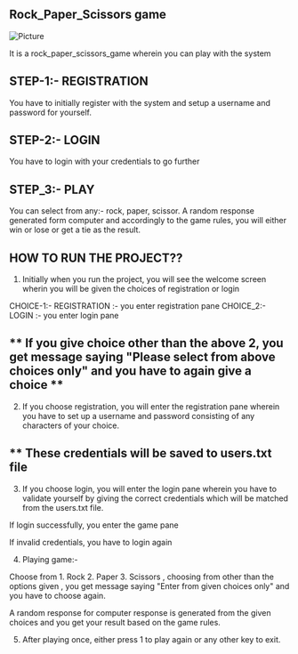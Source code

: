 ##  Rock_Paper_Scissors game

![Picture](https://www.bing.com/images/search?view=detailV2&ccid=be1bSO5U&id=76255846CB152BBFA11F9B79BEBC64B7764D415F&thid=OIP.be1bSO5UTlYFAb27UhLTSwHaF7&mediaurl=https%3a%2f%2fmedia.istockphoto.com%2fphotos%2frock-paper-scissors-picture-id172245258%3fk%3d6%26m%3d172245258%26s%3d612x612%26w%3d0%26h%3dNh1HajvkB5bANhHZ6Ny9w9tNleYVaBwp7jwnNdEtjPg%3d&exph=490&expw=612&q=rock+paper+scissors&simid=608038052030722037&ck=39F646A4C3E03EECA4CC227DBAD86176&selectedIndex=1&FORM=IRPRST&ajaxhist=0)


It is a rock_paper_scissors_game wherein you can play with the system

## STEP-1:-  REGISTRATION

You have to initially register with the system and setup a username and password for yourself.

## STEP-2:-  LOGIN

You have to login with your credentials to go further

## STEP_3:-  PLAY

You can select from any:- rock, paper, scissor.  A random response generated form computer and accordingly to the game rules, you will either win or lose or get a tie as the result.

## HOW TO RUN THE PROJECT??

1.  Initially when you run the project,  you will see the welcome screen wherin you will be given the choices of registration or login

CHOICE-1:-  REGISTRATION        :-  you enter registration pane
CHOICE_2:-  LOGIN               :-  you enter login pane

## ** If you give choice other than the above 2,  you get message saying "Please select from above choices only" and you have to again give a choice **

2.  If you choose registration, you will enter the registration pane wherein you have to set up a username and password consisting of any characters of your choice. 

## ** These credentials will be saved to users.txt  file

3. If you choose login, you will enter the login pane wherein you have to validate yourself by giving the correct credentials which will be matched from the users.txt file. 

If login successfully, you enter the game pane

If invalid credentials, you have to login again

4. Playing game:-

Choose from 1. Rock  2. Paper  3. Scissors ,  choosing from other than the options given , you get message saying "Enter from given choices only"  and you have to choose again.

A random response for computer response is generated from the given choices and you get your result based on the game rules.

5. After playing once,  either press 1 to play again or any other key to exit.
